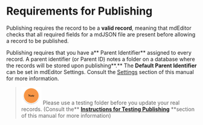 # Requirements for Publishing

Publishing requires the record to be a **valid record**, meaning that mdEditor checks that all required fields for a mdJSON file are present before allowing a record to be published.

Publishing requires that you have a** Parent Identifier** assigned to every record. A parent identifier \(or Parent ID\) notes a folder on a database where the records will be stored upon publishing**.** The **Default Parent Identifier** can be set in mdEditor Settings. Consult the [Settings](/settings.md) section of this manual for more information.

> ![](/assets/note_small.png) Please use a testing folder before you update your real records. \(Consult the** **[**Instructions for Testing Publishing**](/publish/instructions-for-testing-publishing.md)** **section of this manual for more information\)



